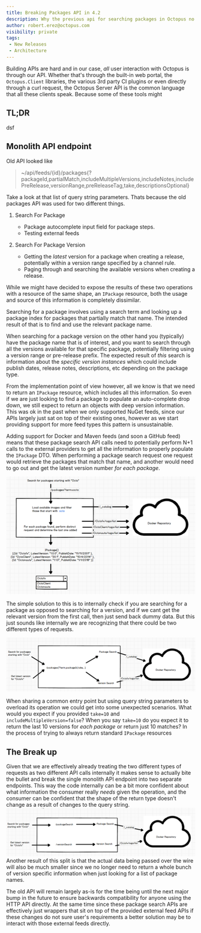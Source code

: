 ```yaml
---
title: Breaking Packages API in 4.2
description: Why the previous api for searching packages in Octopus no longer fits.
author: robert.erez@octopus.com
visibility: private
tags:
 - New Releases
 - Architecture
---
```

Building APIs are hard and in our case, _all_ user interaction with Octopus is through our API. Whether that's through the built-in web portal, the `Octopus.Client` libraries, the various 3rd party CI plugins or even directly through a curl request, the Octopus Server API is the common language that all these clients speak. Because some of these tools might 

## TL;DR
dsf

## Monolith API endpoint
Old API looked like
> ~/api/feeds/{id}/packages{?packageId,partialMatch,includeMultipleVersions,includeNotes,includePreRelease,versionRange,preReleaseTag,take,descriptionsOptional}

Take a look at that list of query string parameters. Thats because the old packages API was used for two different things.

1. Search For Package
    * Package autocomplete input field for package steps.
    * Testing external feeds

2. Search For Package Version
    * Getting the _latest_ version for a package when creating a release, potentially within a version range specified by a channel rule.
    * Paging through and searching the available versions when creating a release.

While we might have decided to expose the results of these two operations with a resource of the same shape, an `IPackage` resource, both the usage and source of this information is completely dissimilar.

Searching for a package involves using a search term and looking up a package index for packages that partially match that name. The intended result of that is to find and use the relevant package name. 
 
When searching for a package version on the other hand you (typically) have the package name that is of interest, and you want to search through all the versions available for that specific package, potentially filtering using a version range or pre-release prefix. The expected result of _this_ search is information about the _specific version instances_ which could include publish dates, release notes, descriptions, etc depending on the package type. 

From the implementation point of view however, all we know is that we need to return an `IPackage` resource, which includes all this information. So even if we are just looking to find a package to populate an auto-complete drop down, we still expect to return an objects with deep version information. This was ok in the past when we only supported NuGet feeds, since our APIs largely just sat on top of their existing ones, however as we start providing support for more feed types this pattern is unsustainable. 

Adding support for Docker and Maven feeds (and soon a GitHub feed) means that these package search API calls need to potentially perform N+1 calls to the external providers to get all the information to properly populate the `IPackage` DTO. When performing a package search request one request would retrieve the packages that match that name, and another would need to go out and get the latest version number _for each package_. 

![Old Search](search_old.png)

The simple solution to this is to internally check if you are searching for a package as opposed to searching for a version, and if we cant get the relevant version from the first call, then just send back dummy data. But this just sounds like internally we are recognizing that there could be two different types of requests.

![Internal Split](internal_split.png)

When sharing a common entry point but using query string parameters to overload its operation we could get into some unexpected scenarios. What would you expect if you provided `take=10` and `includeMultipleVersion=false`? When you say `take=10` do you expect it to return the last 10 versions for _each package_ or return just 10 matches? In the process of trying to always return standard `IPackage` resources 

## The Break up
Given that we are effectively already treating the two different types of requests as two different API calls internally it makes sense to actually bite the bullet and break the single monolith API endpoint into two separate endpoints. This way the code internally can be a bit more confident about what information the consumer really _needs_ given the operation, and the consumer can be confident that the shape of the return type doesn't change as a result of changes to the query string. 
![External Split](external_split.png)
Another result of this split is that the actual data being passed over the wire will also be much smaller since we no longer need to return a whole bunch of version specific information when just looking for a list of package names.

The old API will remain largely as-is for the time being until the next major bump in the future to ensure backwards compatibility for anyone using the HTTP API directly. At the same time since these package search APIs are effectively just wrappers that sit on top of the provided external feed APIs if these changes do not sure user's requirements a better solution may be to interact with those external feeds directly.